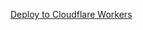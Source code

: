 [Deploy to Cloudflare Workers](https://deploy.workers.cloudflare.com/?url=https://github.com/xnuk/news-hada-bypass/tree/workers)
